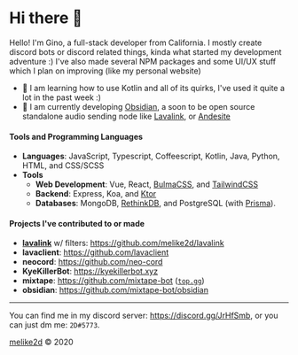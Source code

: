 # Hi there 👋

Hello! I'm Gino, a full-stack developer from California. I mostly create discord bots or discord related things, kinda what started my development adventure :) I've also made several NPM packages and some UI/UX stuff which I plan on improving (like my personal website)

<!-- * **🔭** I am currently working on **Mandroc**, the guild bound bot for [@MenuDocs](https://github.com/menudocs). -->
* **🌱** I am learning how to use Kotlin and all of its quirks, I've used it quite a lot in the past week :)
* **🔭** I am currently developing [Obsidian](https://github.com/mixtape-bot/obsidian), a soon to be open source standalone audio sending node like [Lavalink](https://github.com/frederikam/lavalink), or [Andesite](https://github.com/natanbc/andesite)

#### Tools and Programming Languages

- **Languages**: JavaScript, Typescript, Coffeescript, Kotlin, Java, Python, HTML, and CSS/SCSS
- **Tools**
  - **Web Development**: Vue, React, [BulmaCSS](https://bulma.io), and [TailwindCSS](https://tailwindcss.com)
  - **Backend**: Express, Koa, and [Ktor](https://ktor.io)
  - **Databases**: MongoDB, [RethinkDB](https://rethinkdb.com), and PostgreSQL (with [Prisma](https://prisma.io)).

#### Projects I've contributed to or made

- **[lavalink](https://github.com/frederikam/lavalink)** w/ filters: <https://github.com/melike2d/lavalink>
- **lavaclient**: <https://github.com/lavaclient>
- **neocord**: <https://github.com/neo-cord>
- **KyeKillerBot**: <https://kyekillerbot.xyz>
- **mixtape**: <https://github.com/mixtape-bot> ([`top.gg`](https://top.gg/bot/561151296170622976))
- **obsidian**: <https://github.com/mixtape-bot/obsidian>

---

You can find me in my discord server: <https://discord.gg/JrHfSmb>, or you can just dm me: `2D#5773`.

[melike2d](https://melike2d.me) &copy; 2020

<!--
**MeLike2D/MeLike2D** is a ✨ _special_ ✨ repository because its `README.md` (this file) appears on your GitHub profile.

Here are some ideas to get you started:

- 🔭 I’m currently working on ...
- 🌱 I’m currently learning ...
- 👯 I’m looking to collaborate on ...
- 🤔 I’m looking for help with ...
- 💬 Ask me about ...
- 📫 How to reach me: ...
- 😄 Pronouns: ...
- ⚡ Fun fact: ...
-->
